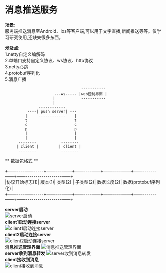 消息推送服务
=

__场景__:  
服务端推送消息至Android、ios等客户端,可以用于文字直播,新闻推送等等。仅学习研究使用,还缺失很多东西。

__涉及点__:  
1.netty自定义编解码  
2.单端口支持自定义协议、ws协议、http协议  
3.netty心跳  
4.protobuf序列化  
5.消息广播  


                                      -----------
                          ---ws----- |web控制界面 |
                         |            -----------
                         |
                   ------------
              ----| push server| ---   
             |     ------------    |
             t                     t
             c                     c
             p                     p
             |                     |
             |                     |
          --------           -------- 
         | client |         | client | 
          --------           --------  
          
          
** 数据包格式 **  
 
+——----——-----+——----——+——----——+——-----——+——-------——+——------------------——+  
|协议开始标志(1)| 版本(1)| 类型(2) | 子类型(2)| 数据长度(2)|  数据(protobuf序列化) |  
+——----——-----+——----——+——----——+——-----——+——-------——+——------------------——+  
  
**server启动**  
![server启动](https://github.com/xiaoshuaishuai/netty-push-server/blob/master/img/1.jpg)  
**client1启动连接server**  
![client1启动连接server](https://github.com/xiaoshuaishuai/netty-push-server/blob/master/img/2.jpg)  
**client2启动连接server**  
![client2启动连接server](https://github.com/xiaoshuaishuai/netty-push-server/blob/master/img/3.jpg)  
**消息推送管理界面**
![消息推送管理界面](https://github.com/xiaoshuaishuai/netty-push-server/blob/master/img/4.jpg)  
**server收到消息转发**
![server收到消息转发](https://github.com/xiaoshuaishuai/netty-push-server/blob/master/img/5.jpg)  
**client接收到消息**  
![client接收到消息](https://github.com/xiaoshuaishuai/netty-push-server/blob/master/img/6.jpg)  
                                  